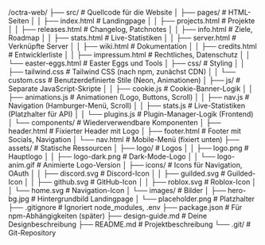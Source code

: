 /octra-web/
├── src/                    # Quellcode für die Website
│   ├── pages/              # HTML-Seiten
│   │   ├── index.html      # Landingpage
│   │   ├── projects.html   # Projekte
│   │   ├── releases.html   # Changelog, Patchnotes
│   │   ├── info.html       # Ziele, Roadmap
│   │   ├── stats.html      # Live-Statistiken
│   │   ├── server.html     # Verknüpfte Server
│   │   ├── wiki.html       # Dokumentation
│   │   ├── credits.html    # Entwicklerliste
│   │   ├── impressum.html  # Rechtliches, Datenschutz
│   │   └── easter-eggs.html # Easter Eggs und Tools
│   ├── css/                # Styling
│   │   ├── tailwind.css    # Tailwind CSS (nach npm, zunächst CDN)
│   │   └── custom.css      # Benutzerdefinierte Stile (Neon, Animationen)
│   ├── js/                 # Separate JavaScript-Skripte
│   │   ├── cookie.js       # Cookie-Banner-Logik
│   │   ├── animations.js   # Animationen (Logo, Buttons, Scroll)
│   │   ├── nav.js          # Navigation (Hamburger-Menü, Scroll)
│   │   ├── stats.js        # Live-Statistiken (Platzhalter für API)
│   │   └── plugins.js      # Plugin-Manager-Logik (Frontend)
│   └── components/         # Wiederverwendbare Komponenten
│       ├── header.html     # Fixierter Header mit Logo
│       ├── footer.html     # Footer mit Socials, Navigation
│       └── nav.html        # Mobile-Menü (fixiert unten)
├── assets/                 # Statische Ressourcen
│   ├── logo/               # Logos
│   │   ├── logo.png        # Hauptlogo
│   │   ├── logo-dark.png   # Dark-Mode-Logo
│   │   └── logo-anim.gif   # Animierte Logo-Version
│   ├── icons/              # Icons für Navigation, OAuth
│   │   ├── discord.svg     # Discord-Icon
│   │   ├── guilded.svg     # Guilded-Icon
│   │   ├── github.svg      # GitHub-Icon
│   │   ├── roblox.svg      # Roblox-Icon
│   │   └── home.svg        # Navigation-Icon
│   └── images/             # Bilder
│       ├── hero-bg.jpg     # Hintergrundbild Landingpage
│       └── placeholder.png # Platzhalter
├── .gitignore              # Ignoriert node_modules, .env
├── package.json            # Für npm-Abhängigkeiten (später)
├── design-guide.md         # Deine Designbeschreibung
├── README.md               # Projektbeschreibung
└── .git/                   # Git-Repository